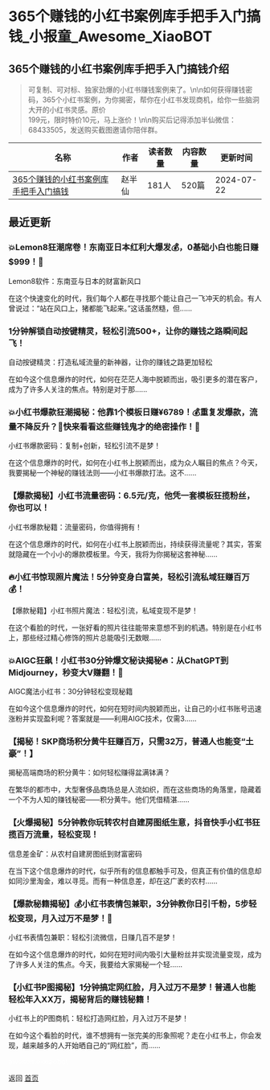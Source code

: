 # 365个赚钱的小红书案例库手把手入门搞钱_小报童_Awesome_XiaoBOT

## 365个赚钱的小红书案例库手把手入门搞钱介绍
> 可复制、可对标、独家劲爆的小红书赚钱案例来了。\n\n如何获得赚钱密码，365个小红书案例，为你揭密，帮你在小红书发现商机，给你一些脑洞大开的小红书灵感。原价  
199元，限时特价10元，马上涨价！\n\n购买后记得添加半仙微信：68433505，发送购买截图邀请你陪伴群。  
  


|名称|作者|读者数量|内容数量|更新时间|
|---|---|---|---|---|
|[365个赚钱的小红书案例库手把手入门搞钱](https://xiaobot.net/p/13401616?refer=9c3f1c95-a052-465a-9902-f6d75080262a)|赵半仙|181人|520篇|2024-07-22|

## 最近更新
### 💥Lemon8狂潮席卷！东南亚日本红利大爆发💰，0基础小白也能日赚$999！🚀

Lemon8软件：东南亚与日本的财富新风口

在这个快速变化的时代，我们每个人都在寻找那个能让自己一飞冲天的机会。有人曾说过：“站在风口上，猪都能飞起来。”这话虽然糙，但......

### 1分钟解锁自动按键精灵，轻松引流500+，让你的赚钱之路瞬间起飞！

自动按键精灵：打造私域流量的新神器，让你的赚钱之路更加轻松

在如今这个信息爆炸的时代，如何在茫茫人海中脱颖而出，吸引更多的潜在客户，成为了许多人关注的焦点。特别是对于那......

### 💥小红书爆款狂潮揭秘：他靠1个模板日赚¥6789！💰重复发爆款，流量不降反升？🤔快来看看这些赚钱鬼才的绝密操作！🚀

小红书爆款密码：复制+创新，轻松引流不是梦！

在这个信息爆炸的时代，如何在小红书上脱颖而出，成为众人瞩目的焦点？今天，我要揭秘一个神秘的赚钱法则——小红书爆款打法。这不......

### 【爆款揭秘】小红书流量密码：6.5元/克，他凭一套模板狂揽粉丝，你也可以！

小红书爆款秘籍：流量密码，你值得拥有！

在这个信息爆炸的时代，如何在小红书上脱颖而出，持续获得流量呢？其实，答案就隐藏在一个小小的爆款模板里。今天，我将为你揭秘这套神秘......

### 🔥小红书惊现照片魔法！5分钟变身白富美，轻松引流私域狂赚百万💰！

【爆款秘籍】小红书照片魔法：轻松引流，私域变现不是梦！

在这个看脸的时代，一张好看的照片往往能带来意想不到的机遇。特别是在小红书上，那些经过精心修饰的照片总能吸引无数眼......

### 💥AIGC狂飙！小红书30分钟爆文秘诀揭秘🔥：从ChatGPT到Midjourney，秒变大V赚翻！🚀

AIGC魔法小红书：30分钟轻松变现秘籍

在如今这个信息爆炸的时代，如何在短时间内脱颖而出，让自己的小红书账号迅速涨粉并实现盈利呢？答案就是——利用AIGC技术，仅需3......

### 【揭秘！SKP商场积分黄牛狂赚百万，只需32万，普通人也能变“土豪”！】

揭秘高端商场的积分黄牛：如何轻松赚得盆满钵满？

在繁华的都市中，大型奢侈品商场总是人流如织，而在这些商场的角落里，隐藏着一个不为人知的赚钱秘密——积分黄牛。他们凭借精湛......

### 【火爆揭秘】5分钟教你玩转农村自建房图纸生意，抖音快手小红书狂揽百万流量，轻松变现！

信息差金矿：从农村自建房图纸到财富密码

在当下这个信息爆炸的时代，似乎所有的信息都触手可及，但真正有价值的信息却如同沙里淘金，难以寻觅。而有一种信息差，却在这广袤的农村......

### 【爆款秘籍揭秘】💰小红书表情包兼职，3分钟教你日引千粉，5步轻松变现，月入过万不是梦！🚀

小红书表情包兼职：轻松引流微信，日赚几百不是梦！

在如今这个信息爆炸的时代，如何在短时间内吸引大量粉丝并实现流量变现，成为了许多人关注的焦点。今天，我要给大家揭秘一个轻......

### 【小红书P图揭秘】1分钟搞定网红脸，月入过万不是梦！普通人也能轻松年入XX万，揭秘背后的赚钱秘籍！

小红书上的P图商机：轻松打造网红脸，月入过万不是梦！

在如今这个看脸的时代，谁不想拥有一张完美的形象照呢？走在小红书上，你会发现，越来越多的人开始晒自己的“网红脸”，而......


<a href="https://github.com/Reno9527/awesome-xiaobot" style="color: white; text-decoration: none;">awesome-xiaobot</a>

返回 [首页](../README.md)

